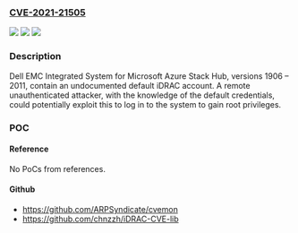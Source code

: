 ### [CVE-2021-21505](https://cve.mitre.org/cgi-bin/cvename.cgi?name=CVE-2021-21505)
![](https://img.shields.io/static/v1?label=Product&message=Dell%20EMC%20Integrated%20System%20for%20Microsoft%20Azure%20Stack%20Hub&color=blue)
![](https://img.shields.io/static/v1?label=Version&message=%3C%202102%20&color=brighgreen)
![](https://img.shields.io/static/v1?label=Vulnerability&message=CWE-255%3A%20Credentials%20Management&color=brighgreen)

### Description

Dell EMC Integrated System for Microsoft Azure Stack Hub, versions 1906 – 2011, contain an undocumented default iDRAC account. A remote unauthenticated attacker, with the knowledge of the default credentials, could potentially exploit this to log in to the system to gain root privileges.

### POC

#### Reference
No PoCs from references.

#### Github
- https://github.com/ARPSyndicate/cvemon
- https://github.com/chnzzh/iDRAC-CVE-lib

